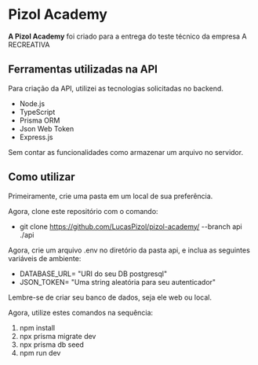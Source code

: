 <h1>
  Pizol Academy
</h1>

**A Pizol Academy** foi criado para a entrega do teste técnico da empresa A RECREATIVA

## Ferramentas utilizadas na API

Para criação da API, utilizei as tecnologias solicitadas no backend.
- Node.js
- TypeScript
- Prisma ORM
- Json Web Token
- Express.js

Sem contar as funcionalidades como armazenar um arquivo no servidor.

## Como utilizar

Primeiramente, crie uma pasta em um local de sua preferência. 

Agora, clone este repositório com o comando:
- git clone https://github.com/LucasPizol/pizol-academy/ --branch api ./api

Agora, crie um arquivo .env no diretório da pasta api, e inclua as seguintes variáveis de ambiente:

- DATABASE_URL= "URI do seu DB postgresql"
- JSON_TOKEN= "Uma string aleatória para seu autenticador"

Lembre-se de criar seu banco de dados, seja ele web ou local.

Agora, utilize estes comandos na sequência:
1. npm install
2. npx prisma migrate dev
3. npx prisma db seed
4. npm run dev
